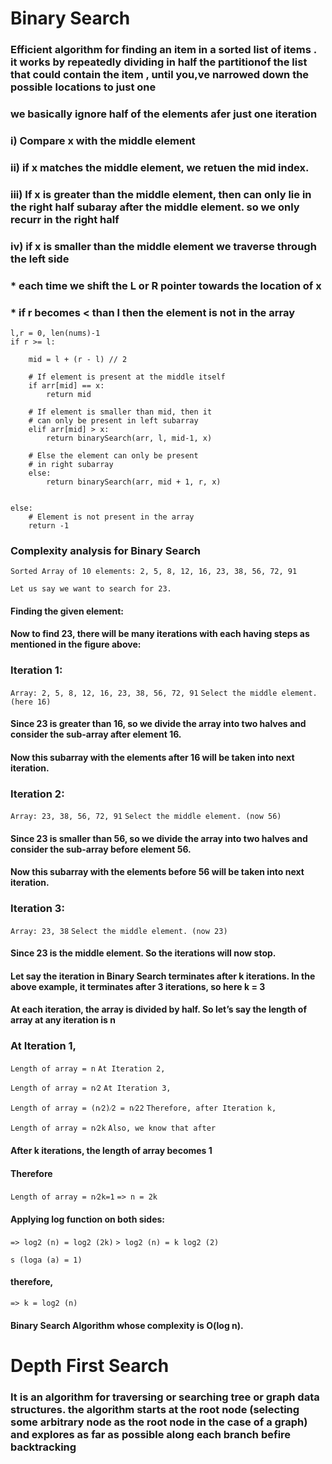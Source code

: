 # Binary Search
### Efficient algorithm for finding an item in a sorted list of items . it works by repeatedly dividing in half the partitionof the list that could contain the item , until you,ve narrowed down the possible locations to just one
### we basically ignore half of the elements afer just one iteration
### i) Compare x with the middle element 
### ii) if x matches the middle element, we retuen the mid index.
### iii) If  x is greater than the middle element, then can only lie in the right half subaray after the middle element. so we only recurr in the right half 
### iv) if x is smaller than the middle element we traverse through the left side 
### * each time we shift the L or R pointer towards the location of x
### * if r becomes < than l then the element is not in the array
    l,r = 0, len(nums)-1
    if r >= l:
 
        mid = l + (r - l) // 2
 
        # If element is present at the middle itself
        if arr[mid] == x:
            return mid
 
        # If element is smaller than mid, then it
        # can only be present in left subarray
        elif arr[mid] > x:
            return binarySearch(arr, l, mid-1, x)
 
        # Else the element can only be present
        # in right subarray
        else:
            return binarySearch(arr, mid + 1, r, x)
           
 
    else:
        # Element is not present in the array
        return -1
        
### Complexity analysis for Binary Search
`Sorted Array of 10 elements: 2, 5, 8, 12, 16, 23, 38, 56, 72, 91`

`Let us say we want to search for 23.`
#### Finding the given element: 

#### Now to find 23, there will be many iterations with each having steps as mentioned in the figure above: 

 

### Iteration 1: 
 

`Array: 2, 5, 8, 12, 16, 23, 38, 56, 72, 91`
`Select the middle element. (here 16)`

#### Since 23 is greater than 16, so we divide the array into two halves and consider the sub-array after element 16.

#### Now this subarray with the elements after 16 will be taken into next iteration.

### Iteration 2: 
 

`Array: 23, 38, 56, 72, 91`
`Select the middle element. (now 56)`

#### Since 23 is smaller than 56, so we divide the array into two halves and consider the sub-array before element 56.

#### Now this subarray with the elements before 56 will be taken into next iteration.
### Iteration 3: 
 

`Array: 23, 38`
`Select the middle element. (now 23)`

#### Since 23 is the middle element. So the iterations will now stop.

#### Let say the iteration in Binary Search terminates after k iterations. In the above example, it terminates after 3 iterations, so here k = 3

#### At each iteration, the array is divided by half. So let’s say the length of array at any iteration is n
### At Iteration 1, 
 
`Length of array = n`
`At Iteration 2, `
 
`Length of array = n⁄2`
`At Iteration 3, `
 
`Length of array = (n⁄2)⁄2 = n⁄22`
`Therefore, after Iteration k, `
 
`Length of array = n⁄2k`
`Also, we know that after `
 

#### After k iterations, the length of array becomes 1

#### Therefore 
 
`Length of array = n⁄2k=1`
`=> n = 2k`

#### Applying log function on both sides: 
 
`=> log2 (n) = log2 (2k)`
`> log2 (n) = k log2 (2)`
 

`s (loga (a) = 1) `

#### therefore, 
 
`=> k = log2 (n)`
####  Binary Search Algorithm whose complexity is O(log n). 
# Depth First Search
### It is an algorithm for traversing or searching tree or graph data structures. the algorithm starts at the root node (selecting some arbitrary node as the root node in the case of a graph) and explores as far as possible along each branch befire backtracking  
